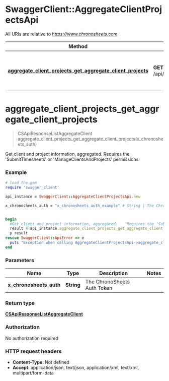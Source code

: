 # SwaggerClient::AggregateClientProjectsApi

All URIs are relative to *https://www.chronosheets.com*

Method | HTTP request | Description
------------- | ------------- | -------------
[**aggregate_client_projects_get_aggregate_client_projects**](AggregateClientProjectsApi.md#aggregate_client_projects_get_aggregate_client_projects) | **GET** /api/AggregateClientProjects/GetAggregateClientProjects | Get client and project information, aggregated.    Requires the &#39;SubmitTimesheets&#39; or &#39;ManageClientsAndProjects&#39; permissions.


# **aggregate_client_projects_get_aggregate_client_projects**
> CSApiResponseListAggregateClient aggregate_client_projects_get_aggregate_client_projects(x_chronosheets_auth)

Get client and project information, aggregated.    Requires the 'SubmitTimesheets' or 'ManageClientsAndProjects' permissions.

### Example
```ruby
# load the gem
require 'swagger_client'

api_instance = SwaggerClient::AggregateClientProjectsApi.new

x_chronosheets_auth = "x_chronosheets_auth_example" # String | The ChronoSheets Auth Token


begin
  #Get client and project information, aggregated.    Requires the 'SubmitTimesheets' or 'ManageClientsAndProjects' permissions.
  result = api_instance.aggregate_client_projects_get_aggregate_client_projects(x_chronosheets_auth)
  p result
rescue SwaggerClient::ApiError => e
  puts "Exception when calling AggregateClientProjectsApi->aggregate_client_projects_get_aggregate_client_projects: #{e}"
end
```

### Parameters

Name | Type | Description  | Notes
------------- | ------------- | ------------- | -------------
 **x_chronosheets_auth** | **String**| The ChronoSheets Auth Token | 

### Return type

[**CSApiResponseListAggregateClient**](CSApiResponseListAggregateClient.md)

### Authorization

No authorization required

### HTTP request headers

 - **Content-Type**: Not defined
 - **Accept**: application/json, text/json, application/xml, text/xml, multipart/form-data



